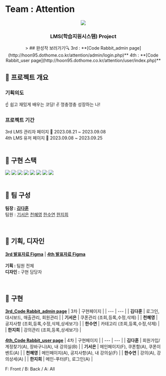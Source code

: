 <h1>Team : Attention</h1>
<div align="center">
  <img src="https://i.postimg.cc/DfX5958C/Code-Rabbit.png">
  <h3>LMS(학습지원시스템) Project</h3>
> ## 완성작 보러가기🔍
3rd : **[Code Rabbit_admin page](http://hoon95.dothome.co.kr/attention/admin/login.php)**  
4th : **[Code Rabbit_user page](http://hoon95.dothome.co.kr/attention/user/index.php)**  

</div>

## 📝 프로젝트 개요

<h3>기획의도</h3>
☝️ 쉽고 재밌게 배우는 코딩!  
✌️ 껑충껑충 성장하는 나!

<br>
<h3>프로젝트 기간</h3>
3rd LMS 관리자 페이지 📅 2023.08.21 ~ 2023.09.08<br>
4th LMS 유저 페이지 📅 2023.09.08 ~ 2023.09.25

<br>
<br>

## 🚀 구현 스택
<span>
  <img src="https://img.shields.io/badge/HTML5-E34F26?style=flat&logo=html5&logoColor=white">
  <img src="https://img.shields.io/badge/CSS3-1572B6?style=flat&logo=css3&logoColor=white">
  <img src="https://img.shields.io/badge/JavaScript-F7DF1E?style=flat&logo=javascript&logoColor=white"/>
  <img src="https://img.shields.io/badge/jQuery-0769AD?style=flat&logo=jquery&logoColor=white">
  <img src="https://img.shields.io/badge/Bootstrap-7952B3?style=flat&logo=bootstrap&logoColor=white"/>
  <img src="https://img.shields.io/badge/php-777BB4?style=flat&logo=php&logoColor=white">
  <img src="https://img.shields.io/badge/MySQL-0769AD?style=flat&logo=mysql&logoColor=white"/>
  <img src="https://img.shields.io/badge/Apache-D21218?style=flat&logo=apache&logoColor=white"/>
</span>

<br>
<br>

## 🐰 팀 구성

**팀장 : [김다훈](https://github.com/hoon95)**<br />
팀원 : [기서은](https://github.com/rltjdms) 
[천혜영](https://github.com/HyeYoungee)
[한수연](https://github.com/SOOSLOANE)
[한지희](https://github.com/jijihui22)

<br>

## 🎨 기획, 디자인

**[3rd 발표자료 Figma](https://www.figma.com/file/10UMk7aVCAB6EPqeRh8F59/Code-Rabbit-%EA%B4%80%EB%A6%AC%EC%9E%90-%ED%8E%98%EC%9D%B4%EC%A7%80?type=design&node-id=0-1&mode=design&t=2cKKBt7VoRvGPZMf-0)** | 
**[4th 발표자료 Figma](https://www.figma.com/file/ODlTPVhE5OwtLyh4Lk1DwZ/Code-Rabbit-%EC%82%AC%EC%9A%A9%EC%9E%90-%ED%8E%98%EC%9D%B4%EC%A7%80?type=design&mode=design&t=2cKKBt7VoRvGPZMf-0)**  
<br>
<b>기획 : </b>팀원 전체  
<b>디자인 : </b>구현 담당자  

<br>

## 🌈 구현

**[3rd_Code Rabbit_admin page](http://hoon95.dothome.co.kr/attention/admin/login.php)**
| 3차 | 구현페이지 |
| --- | --- |
| **김다훈** | 로그인, 대시보드, 매출관리, 회원관리 |
| **기서은** | 쿠폰관리 (조회,등록,수정,삭제) |
| **천혜영** | 공지사항 (조회,등록,수정,삭제,상세보기) |
| **한수연** | 카테고리 (조회,등록,수정,삭제) |
| **한지희** | 강의관리 (조회,등록,상세보기) |

**[4th_Code Rabbit_user page](http://hoon95.dothome.co.kr/attention/user/index.php)**
| 4차 | 구현페이지 |
| --- | --- |
| **김다훈** | 회원가입/계정찾기(A), 장바구니(A), 내 강의실(B) |
| **기서은** | 메인페이지(F), 쿠폰함(A), 쿠폰이벤트(A) |
| **천혜영** | 메인페이지(A), 공지사항(A), 내 강의실(F) |
| **한수연** | 강의(A), 강의상세(A) |
| **한지희** | 메인-푸터(F), 로그인(A) |
  
F: Front / B: Back / A: All

